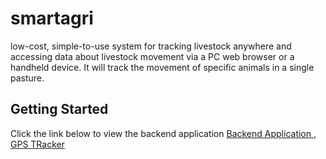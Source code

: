 # smartagri

low-cost, simple-to-use system for tracking livestock anywhere and accessing data about livestock movement via a PC web browser or a handheld device. It will track the movement of specific animals in a single pasture.



## Getting Started

Click the link below to view the backend application
[Backend Application , GPS TRacker](https://smartagribw.eu-gb.mybluemix.net/ui/#!/0?socketid=rKgtbcc70mS-p4RYAAA3)

